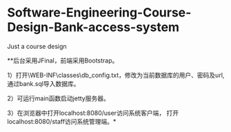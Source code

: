 # Software-Engineering-Course-Design-Bank-access-system
Just a course design

**后台采用JFinal，前端采用Bootstrap。


1）打开\WEB-INF\classes\db_config.txt，修改为当前数据库的用户、密码及url,通过bank.sql导入数据库。

2）可运行main函数启动jetty服务器。

3）在浏览器中打开localhost:8080/user访问系统客户端，
  打开localhost:8080/staff访问系统管理端。*

